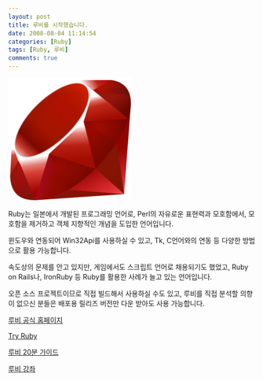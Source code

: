 ```yaml
---
layout: post
title: 루비를 시작했습니다.
date: 2008-08-04 11:14:54
categories: [Ruby]
tags: [Ruby, 루비]
comments: true
---
```


![Ruby](/img/2008/ruby.jpg)

Ruby는 일본에서 개발된 프로그래밍 언어로, Perl의 자유로운 표현력과 모호함에서, 모호함을 제거하고 객체 지향적인 개념을 도입한 언어입니다.

윈도우와 연동되어 Win32Api를 사용하실 수 있고, Tk, C언어와의 연동 등 다양한 방법으로 활용 가능합니다.

속도상의 문제를 안고 있지만, 게임에서도 스크립트 언어로 채용되기도 했었고, Ruby on Rails나, IronRuby 등 Ruby를 활용한 사례가 늘고 있는 언어입니다.

오픈 소스 프로젝트이므로 직접 빌드해서 사용하실 수도 있고, 루비를 직접 분석할 의향이 없으신 분들은 배포용 릴리즈 버전만 다운 받아도 사용 가능합니다.


[루비 공식 홈페이지](http://www.ruby-lang.org/ko/)

[Try Ruby](http://tryruby.hobix.com/)

[루비 20분 가이드](http://www.ruby-lang.org/ko/documentation/quickstart/)

[루비 강좌](http://synch3d.com/wiki/moin/moin.cgi/_c7_c1_b7_ce_b1_d7_b7_a1_b9_d6_20_b7_e7_ba_f1)
